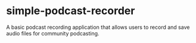 # simple-podcast-recorder
A basic podcast recording application that allows users to record and save audio files for community podcasting.
